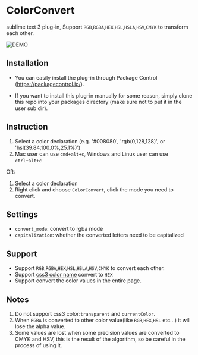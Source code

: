 # ColorConvert

sublime text 3 plug-in, Support `RGB`,`RGBA`,`HEX`,`HSL`,`HSLA`,`HSV`,`CMYK` to transform each other.

![DEMO](http://g.recordit.co/Rgi5FuhGaw.gif)

## Installation

- You can easily install the plug-in through Package Control (https://packagecontrol.io/).

- If you want to install this plug-in manually for some reason, simply clone this repo into your packages directory (make sure not to put it in the user sub dir).

## Instruction

1. Select a color declaration (e.g. '#008080', 'rgb(0,128,128)', or 'hsl(39.84,100.0%,25.1%)')
2. Mac user can use `cmd+alt+c`, Windows and Linux user can use `ctrl+alt+c`

OR:

1. Select a color declaration
2. Right click and choose `ColorConvert`, click the mode you need to convert.

## Settings

- `convert_mode`: convert to rgba mode
- `capitalization`: whether the converted letters need to be capitalized

## Support

- Support `RGB`,`RGBA`,`HEX`,`HSL`,`HSLA`,`HSV`,`CMYK` to convert each other.
- Support [css3 color name](https://developer.mozilla.org/en-US/docs/Web/CSS/color_value) convert to `HEX`
- Support convert the color values in the entire page.

## Notes

1. Do not support css3 color:`transparent` and `currentColor`.
2. When `RGBA` is converted to other color value(like `RGB`,`HEX`,`HSL` etc...) it will lose the alpha value.
3. Some values are lost when some precision values are converted to CMYK and HSV, this is the result of the algorithm, so be careful in the process of using it.
